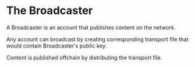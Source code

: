 # The Broadcaster

A Broadcaster is an account that publishes content on the network.

Any account can broadcast by creating corresponding transport file that would contain Broadcaster's public key.

Content is published offchain by distributing the transport file.
